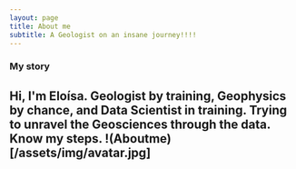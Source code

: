 ```yaml
---
layout: page
title: About me
subtitle: A Geologist on an insane journey!!!!
---
```



### My story
Hi, I'm Eloísa. Geologist by training, Geophysics by chance, and Data Scientist in training. Trying to unravel the Geosciences through the data. Know my steps.
!(Aboutme)[/assets/img/avatar.jpg]
---
